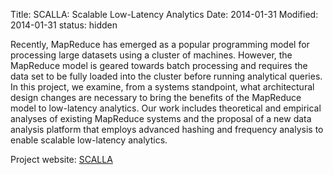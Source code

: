 Title: SCALLA: Scalable Low-Latency Analytics
Date: 2014-01-31
Modified: 2014-01-31
status: hidden

Recently, MapReduce has emerged as a popular programming model for processing
large datasets using a cluster of machines. However, the MapReduce model is
geared towards batch processing and requires the data set to be fully loaded
into the cluster before running analytical queries. In this project, we
examine, from a systems standpoint, what architectural design changes are
necessary to bring the benefits of the MapReduce model to low-latency
analytics. Our work includes theoretical and empirical analyses of existing
MapReduce systems and the proposal of a new data analysis platform that employs
advanced hashing and frequency analysis to enable scalable low-latency
analytics.


Project website: [SCALLA](http://scalla.cs.umass.edu)
